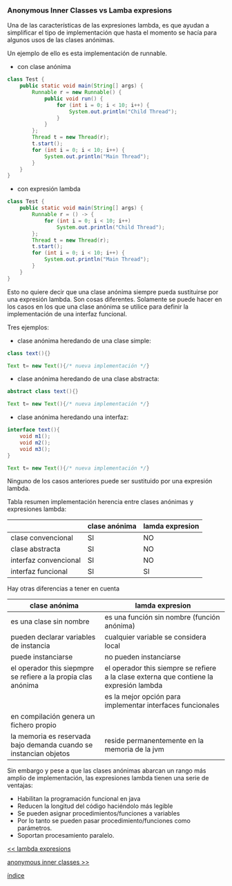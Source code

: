 ### Anonymous Inner Classes vs Lamba expresions

Una de las características de las expresiones lambda, es que ayudan a simplificar el tipo de implementación que hasta el momento se hacía para algunos usos de las clases anónimas. 

Un ejemplo de ello es esta implementación de runnable.

* con clase anónima

```java
class Test {
    public static void main(String[] args) {
        Runnable r = new Runnable() {
            public void run() {
                for (int i = 0; i < 10; i++) {
                    System.out.println("Child Thread");
                }
            }
        };
        Thread t = new Thread(r);
        t.start();
        for (int i = 0; i < 10; i++) {
            System.out.println("Main Thread");
        }
    }
}
```

* con expresión lambda

```java
class Test {
    public static void main(String[] args) {
        Runnable r = () -> {
            for (int i = 0; i < 10; i++) 
                System.out.println("Child Thread");
        };
        Thread t = new Thread(r);
        t.start();
        for (int i = 0; i < 10; i++) {
            System.out.println("Main Thread");
        }
    }
}
```

Esto no quiere decir que una clase anónima siempre pueda sustituirse por una expresión lambda. Son cosas diferentes. Solamente se puede hacer en los casos en los que una clase anónima se utilice para definir la implementación de una interfaz funcional.

Tres ejemplos:

* clase anónima heredando de una clase simple: 

```java
class text(){}

Text t= new Text(){/* nueva implementación */}
```

* clase anónima heredando de una clase abstracta: 

```java
abstract class text(){}

Text t= new Text(){/* nueva implementación */}
```

* clase anónima heredando una interfaz: 

```java
interface text(){
    void m1();
    void m2();
    void m3();
}

Text t= new Text(){/* nueva implementación */}
```

Ninguno de los casos anteriores puede ser sustituido por una expresión lambda.

Tabla resumen implementación herencia entre clases anónimas y expresiones lambda:

||clase anónima|lamda expresion|
|-|-------------|------------------|
|clase convencional|SI|NO|
|clase abstracta|SI|NO|
|interfaz convencional|SI|NO|
|interfaz funcional|SI|SI|

Hay otras diferencias a tener en cuenta

|clase anónima|lamda expresion|
|-------------|------------------|
|es una clase sin nombre|es una función sin nombre (función anónima)|
|pueden declarar variables de instancia|cualquier variable se considera local|
|puede instanciarse|no pueden instanciarse| 
|el operador this siepmpre se refiere a la propia clas anónima|el operador this siempre se refiere a la clase externa que contiene la expresión lambda|
||es la mejor opción para implementar interfaces funcionales|
|en compilación genera un fichero propio||
|la memoria es reservada bajo demanda cuando se instancian objetos|reside permanentemente en la memoria de la jvm|

Sin embargo y pese a que las clases anónimas abarcan un rango más amplio de implementación, las expresiones lambda tienen una serie de ventajas:

* Habilitan la programación funcional en java
* Reducen la longitud del código haciéndolo más legible
* Se pueden asignar procedimientos/funciones a variables
* Por lo tanto se pueden pasar procedimiento/funciones como parámetros.
* Soportan procesamiento paralelo.

[<< lambda expresions](./lambdaExpresions.md)

[anonymous inner classes >>](./anonymousInnerClasses.md
)

[índice](../index.md)
